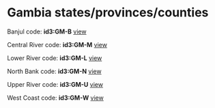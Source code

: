 # Gambia states/provinces/counties
Banjul     code: **id3:GM-B**     [view](../export/geojson/medium/id3/gm/b.geojson)     


Central River     code: **id3:GM-M**     [view](../export/geojson/medium/id3/gm/m.geojson)     


Lower River     code: **id3:GM-L**     [view](../export/geojson/medium/id3/gm/l.geojson)     


North Bank     code: **id3:GM-N**     [view](../export/geojson/medium/id3/gm/n.geojson)     


Upper River     code: **id3:GM-U**     [view](../export/geojson/medium/id3/gm/u.geojson)     


West Coast     code: **id3:GM-W**     [view](../export/geojson/medium/id3/gm/w.geojson)     

